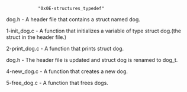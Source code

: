 				"0x0E-structures_typedef"

dog.h - A header file that contains a struct named dog.

1-init_dog.c - A function that initializes a variable of type struct dog.(the struct in the header file.)

2-print_dog.c - A function that prints struct dog.

dog.h - The header file is updated and struct dog is renamed to dog_t.

4-new_dog.c - A function that creates a new dog.

5-free_dog.c - A function that frees dogs.

